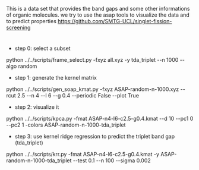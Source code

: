 This is a data set that provides the band gaps and some other informations of organic molecules.
we try to use the asap tools to visualize the data and to predict properties
https://github.com/SMTG-UCL/singlet-fission-screening
#

* step 0: select a subset

python ../../scripts/frame_select.py -fxyz all.xyz -y tda_triplet --n 1000 --algo random

* step 1: generate the kernel matrix

python ../../scripts/gen_soap_kmat.py -fxyz ASAP-random-n-1000.xyz --rcut 2.5 --n 4 --l 6 --g 0.4 --periodic False --plot True

* step 2: visualize it

python ../../scripts/kpca.py -fmat ASAP-n4-l6-c2.5-g0.4.kmat --d 10 --pc1 0 --pc2 1 -colors ASAP-random-n-1000-tda_triplet

* step 3: use kernel ridge regression to predict the triplet band gap (tda_triplet)

python ../../scripts/krr.py -fmat ASAP-n4-l6-c2.5-g0.4.kmat -y ASAP-random-n-1000-tda_triplet --test 0.1 --n 100 --sigma 0.002
